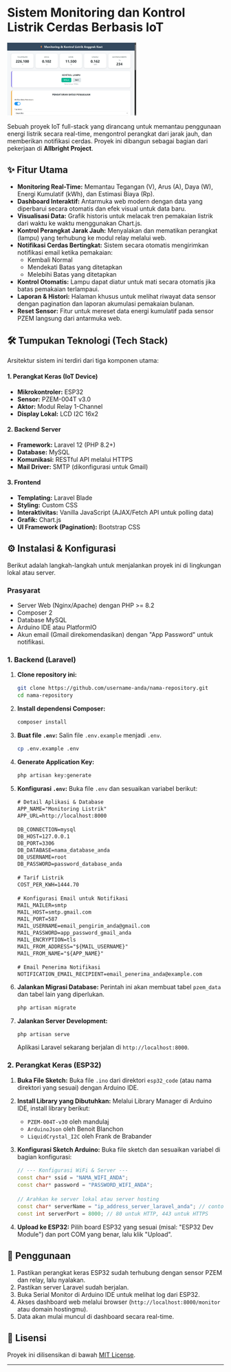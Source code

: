 # Sistem Monitoring dan Kontrol Listrik Cerdas Berbasis IoT

<img src="image.png" alt="Gambar" width="300"/>

Sebuah proyek IoT full-stack yang dirancang untuk memantau penggunaan energi listrik secara real-time, mengontrol perangkat dari jarak jauh, dan memberikan notifikasi cerdas. Proyek ini dibangun sebagai bagian dari pekerjaan di **Allbright Project**.

## ✨ Fitur Utama

-   **Monitoring Real-Time:** Memantau Tegangan (V), Arus (A), Daya (W), Energi Kumulatif (kWh), dan Estimasi Biaya (Rp).
-   **Dashboard Interaktif:** Antarmuka web modern dengan data yang diperbarui secara otomatis dan efek visual untuk data baru.
-   **Visualisasi Data:** Grafik historis untuk melacak tren pemakaian listrik dari waktu ke waktu menggunakan Chart.js.
-   **Kontrol Perangkat Jarak Jauh:** Menyalakan dan mematikan perangkat (lampu) yang terhubung ke modul relay melalui web.
-   **Notifikasi Cerdas Bertingkat:** Sistem secara otomatis mengirimkan notifikasi email ketika pemakaian:
    -   Kembali Normal
    -   Mendekati Batas yang ditetapkan
    -   Melebihi Batas yang ditetapkan
-   **Kontrol Otomatis:** Lampu dapat diatur untuk mati secara otomatis jika batas pemakaian terlampaui.
-   **Laporan & Histori:** Halaman khusus untuk melihat riwayat data sensor dengan pagination dan laporan akumulasi pemakaian bulanan.
-   **Reset Sensor:** Fitur untuk mereset data energi kumulatif pada sensor PZEM langsung dari antarmuka web.

## 🛠️ Tumpukan Teknologi (Tech Stack)

Arsitektur sistem ini terdiri dari tiga komponen utama:

#### 1. Perangkat Keras (IoT Device)
-   **Mikrokontroler:** ESP32
-   **Sensor:** PZEM-004T v3.0
-   **Aktor:** Modul Relay 1-Channel
-   **Display Lokal:** LCD I2C 16x2

#### 2. Backend Server
-   **Framework:** Laravel 12 (PHP 8.2+)
-   **Database:** MySQL
-   **Komunikasi:** RESTful API melalui HTTPS
-   **Mail Driver:** SMTP (dikonfigurasi untuk Gmail)

#### 3. Frontend
-   **Templating:** Laravel Blade
-   **Styling:** Custom CSS
-   **Interaktivitas:** Vanilla JavaScript (AJAX/Fetch API untuk polling data)
-   **Grafik:** Chart.js
-   **UI Framework (Pagination):** Bootstrap CSS

## ⚙️ Instalasi & Konfigurasi

Berikut adalah langkah-langkah untuk menjalankan proyek ini di lingkungan lokal atau server.

### Prasyarat
-   Server Web (Nginx/Apache) dengan PHP >= 8.2
-   Composer 2
-   Database MySQL
-   Arduino IDE atau PlatformIO
-   Akun email (Gmail direkomendasikan) dengan "App Password" untuk notifikasi.

### 1. Backend (Laravel)

1.  **Clone repository ini:**
    ```bash
    git clone https://github.com/username-anda/nama-repository.git
    cd nama-repository
    ```

2.  **Install dependensi Composer:**
    ```bash
    composer install
    ```

3.  **Buat file `.env`:**
    Salin file `.env.example` menjadi `.env`.
    ```bash
    cp .env.example .env
    ```

4.  **Generate Application Key:**
    ```bash
    php artisan key:generate
    ```

5.  **Konfigurasi `.env`:**
    Buka file `.env` dan sesuaikan variabel berikut:
    ```dotenv
    # Detail Aplikasi & Database
    APP_NAME="Monitoring Listrik"
    APP_URL=http://localhost:8000

    DB_CONNECTION=mysql
    DB_HOST=127.0.0.1
    DB_PORT=3306
    DB_DATABASE=nama_database_anda
    DB_USERNAME=root
    DB_PASSWORD=password_database_anda

    # Tarif Listrik
    COST_PER_KWH=1444.70

    # Konfigurasi Email untuk Notifikasi
    MAIL_MAILER=smtp
    MAIL_HOST=smtp.gmail.com
    MAIL_PORT=587
    MAIL_USERNAME=email_pengirim_anda@gmail.com
    MAIL_PASSWORD=app_password_gmail_anda
    MAIL_ENCRYPTION=tls
    MAIL_FROM_ADDRESS="${MAIL_USERNAME}"
    MAIL_FROM_NAME="${APP_NAME}"

    # Email Penerima Notifikasi
    NOTIFICATION_EMAIL_RECIPIENT=email_penerima_anda@example.com
    ```

6.  **Jalankan Migrasi Database:**
    Perintah ini akan membuat tabel `pzem_data` dan tabel lain yang diperlukan.
    ```bash
    php artisan migrate
    ```

7.  **Jalankan Server Development:**
    ```bash
    php artisan serve
    ```
    Aplikasi Laravel sekarang berjalan di `http://localhost:8000`.

### 2. Perangkat Keras (ESP32)

1.  **Buka File Sketch:**
    Buka file `.ino` dari direktori `esp32_code` (atau nama direktori yang sesuai) dengan Arduino IDE.

2.  **Install Library yang Dibutuhkan:**
    Melalui Library Manager di Arduino IDE, install library berikut:
    -   `PZEM-004T-v30` oleh mandulaj
    -   `ArduinoJson` oleh Benoit Blanchon
    -   `LiquidCrystal_I2C` oleh Frank de Brabander

3.  **Konfigurasi Sketch Arduino:**
    Buka file sketch dan sesuaikan variabel di bagian konfigurasi:
    ```cpp
    // --- Konfigurasi WiFi & Server ---
    const char* ssid = "NAMA_WIFI_ANDA";
    const char* password = "PASSWORD_WIFI_ANDA";

    // Arahkan ke server lokal atau server hosting
    const char* serverName = "ip_address_server_laravel_anda"; // contoh: "192.168.1.10" atau "domainanda.com"
    const int serverPort = 8000; // 80 untuk HTTP, 443 untuk HTTPS
    ```

4.  **Upload ke ESP32:**
    Pilih board ESP32 yang sesuai (misal: "ESP32 Dev Module") dan port COM yang benar, lalu klik "Upload".

## 🚀 Penggunaan

1.  Pastikan perangkat keras ESP32 sudah terhubung dengan sensor PZEM dan relay, lalu nyalakan.
2.  Pastikan server Laravel sudah berjalan.
3.  Buka Serial Monitor di Arduino IDE untuk melihat log dari ESP32.
4.  Akses dashboard web melalui browser (`http://localhost:8000/monitor` atau domain hostingmu).
5.  Data akan mulai muncul di dashboard secara real-time.

## 📄 Lisensi

Proyek ini dilisensikan di bawah [MIT License](LICENSE.md).

---
